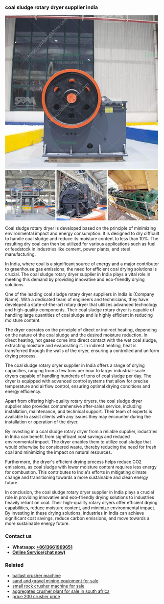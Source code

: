 <h3>coal sludge rotary dryer supplier india</h3><img src='1704951554.jpg' alt=''><p>Coal sludge rotary dryer is developed based on the principle of minimizing environmental impact and energy consumption. It is designed to dry difficult to handle coal sludge and reduce its moisture content to less than 10%. The resulting dry coal can then be utilized for various applications such as fuel or feedstock in industries like cement, power plants, and steel manufacturing.</p><p>In India, where coal is a significant source of energy and a major contributor to greenhouse gas emissions, the need for efficient coal drying solutions is crucial. The coal sludge rotary dryer supplier in India plays a vital role in meeting this demand by providing innovative and eco-friendly drying solutions.</p><p>One of the leading coal sludge rotary dryer suppliers in India is (Company Name). With a dedicated team of engineers and technicians, they have developed a state-of-the-art rotary dryer that utilizes advanced technology and high-quality components. Their coal sludge rotary dryer is capable of handling large quantities of coal sludge and is highly efficient in reducing moisture content.</p><p>The dryer operates on the principle of direct or indirect heating, depending on the nature of the coal sludge and the desired moisture reduction. In direct heating, hot gases come into direct contact with the wet coal sludge, extracting moisture and evaporating it. In indirect heating, heat is transferred through the walls of the dryer, ensuring a controlled and uniform drying process.</p><p>The coal sludge rotary dryer supplier in India offers a range of drying capacities, ranging from a few tons per hour to larger industrial-scale dryers capable of handling hundreds of tons of coal sludge per day. The dryer is equipped with advanced control systems that allow for precise temperature and airflow control, ensuring optimal drying conditions and energy efficiency.</p><p>Apart from offering high-quality rotary dryers, the coal sludge dryer supplier also provides comprehensive after-sales service, including installation, maintenance, and technical support. Their team of experts is available to assist clients with any issues they may encounter during the installation or operation of the dryer.</p><p>By investing in a coal sludge rotary dryer from a reliable supplier, industries in India can benefit from significant cost savings and reduced environmental impact. The dryer enables them to utilize coal sludge that would otherwise be considered waste, thereby reducing the need for fresh coal and minimizing the impact on natural resources.</p><p>Furthermore, the dryer's efficient drying process helps reduce CO2 emissions, as coal sludge with lower moisture content requires less energy for combustion. This contributes to India's efforts in mitigating climate change and transitioning towards a more sustainable and clean energy future.</p><p>In conclusion, the coal sludge rotary dryer supplier in India plays a crucial role in providing innovative and eco-friendly drying solutions to industries heavily reliant on coal. Their high-quality rotary dryers offer efficient drying capabilities, reduce moisture content, and minimize environmental impact. By investing in these drying solutions, industries in India can achieve significant cost savings, reduce carbon emissions, and move towards a more sustainable energy future.</p><h3>Contact us</h3><ul><li><strong>Whatsapp:&nbsp;<a href="https://wa.me/8613661969651">+8613661969651</a></strong></li><li><a href="https://swt.shibang-china.com/?git&amp;zhl&amp;coal sludge rotary dryer supplier india"><strong>Online Service(chat now)</strong></a></li></ul><h3>Related</h3><ul><li><a href='ballast crusher machine.md'>ballast crusher machine</a></li><li><a href='sand and gravel mining equipment for sale.md'>sand and gravel mining equipment for sale</a></li><li><a href='small rock crusher machine for sale.md'>small rock crusher machine for sale</a></li><li><a href='aggregates crusher plant for sale in south africa.md'>aggregates crusher plant for sale in south africa</a></li><li><a href='price 200 crusher price.md'>price 200 crusher price</a></li></ul>